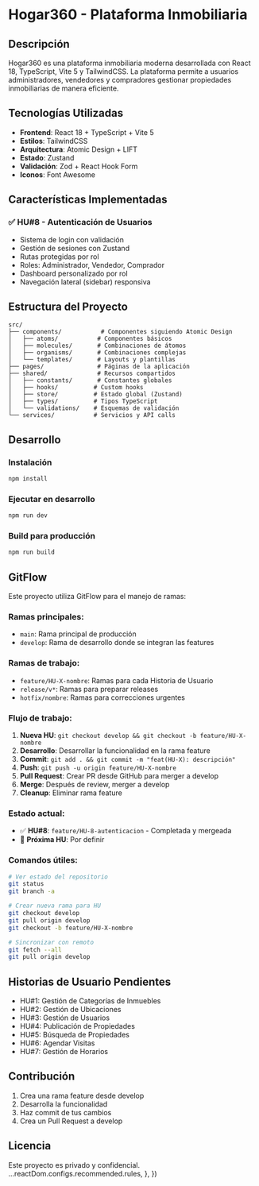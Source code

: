 # Hogar360 - Plataforma Inmobiliaria

## Descripción
Hogar360 es una plataforma inmobiliaria moderna desarrollada con React 18, TypeScript, Vite 5 y TailwindCSS. La plataforma permite a usuarios administradores, vendedores y compradores gestionar propiedades inmobiliarias de manera eficiente.

## Tecnologías Utilizadas
- **Frontend**: React 18 + TypeScript + Vite 5
- **Estilos**: TailwindCSS
- **Arquitectura**: Atomic Design + LIFT
- **Estado**: Zustand
- **Validación**: Zod + React Hook Form
- **Iconos**: Font Awesome

## Características Implementadas

### ✅ HU#8 - Autenticación de Usuarios
- Sistema de login con validación
- Gestión de sesiones con Zustand
- Rutas protegidas por rol
- Roles: Administrador, Vendedor, Comprador
- Dashboard personalizado por rol
- Navegación lateral (sidebar) responsiva

## Estructura del Proyecto

```
src/
├── components/           # Componentes siguiendo Atomic Design
│   ├── atoms/           # Componentes básicos
│   ├── molecules/       # Combinaciones de átomos
│   ├── organisms/       # Combinaciones complejas
│   └── templates/       # Layouts y plantillas
├── pages/               # Páginas de la aplicación
├── shared/              # Recursos compartidos
│   ├── constants/       # Constantes globales
│   ├── hooks/          # Custom hooks
│   ├── store/          # Estado global (Zustand)
│   ├── types/          # Tipos TypeScript
│   └── validations/    # Esquemas de validación
└── services/           # Servicios y API calls
```

## Desarrollo

### Instalación
```bash
npm install
```

### Ejecutar en desarrollo
```bash
npm run dev
```

### Build para producción
```bash
npm run build
```

## GitFlow

Este proyecto utiliza GitFlow para el manejo de ramas:

### Ramas principales:
- `main`: Rama principal de producción
- `develop`: Rama de desarrollo donde se integran las features

### Ramas de trabajo:
- `feature/HU-X-nombre`: Ramas para cada Historia de Usuario
- `release/v*`: Ramas para preparar releases
- `hotfix/nombre`: Ramas para correcciones urgentes

### Flujo de trabajo:
1. **Nueva HU**: `git checkout develop && git checkout -b feature/HU-X-nombre`
2. **Desarrollo**: Desarrollar la funcionalidad en la rama feature
3. **Commit**: `git add . && git commit -m "feat(HU-X): descripción"`
4. **Push**: `git push -u origin feature/HU-X-nombre`
5. **Pull Request**: Crear PR desde GitHub para merger a develop
6. **Merge**: Después de review, merger a develop
7. **Cleanup**: Eliminar rama feature

### Estado actual:
- ✅ **HU#8**: `feature/HU-8-autenticacion` - Completada y mergeada
- 🔄 **Próxima HU**: Por definir

### Comandos útiles:
```bash
# Ver estado del repositorio
git status
git branch -a

# Crear nueva rama para HU
git checkout develop
git pull origin develop
git checkout -b feature/HU-X-nombre

# Sincronizar con remoto
git fetch --all
git pull origin develop
```

## Historias de Usuario Pendientes

- HU#1: Gestión de Categorías de Inmuebles
- HU#2: Gestión de Ubicaciones
- HU#3: Gestión de Usuarios
- HU#4: Publicación de Propiedades
- HU#5: Búsqueda de Propiedades
- HU#6: Agendar Visitas
- HU#7: Gestión de Horarios

## Contribución

1. Crea una rama feature desde develop
2. Desarrolla la funcionalidad
3. Haz commit de tus cambios
4. Crea un Pull Request a develop

## Licencia

Este proyecto es privado y confidencial.
    ...reactDom.configs.recommended.rules,
  },
})
```
